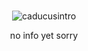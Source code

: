 #     

<div align="center">

![caducusintro](https://github.com/user-attachments/assets/cb4ea546-f6d3-43c5-8e76-4915f0e3db2f)<br/>


<p align=center> no info yet sorry
